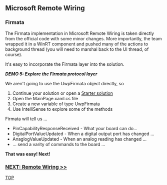 ## Microsoft Remote Wiring

### Firmata
The Firmata implementation in Microsoft Remote Wiring is taken directly from the official code with
some minor changes. More importantly, the team wrapped it in a WinRT component and pushed many of
the actions to background thread (you will need to marshal back to the UI thread, of course).

It's easy to incorporate the Firmata layer into the solution.

_**DEMO 5: Explore the Firmata protocol layer**_

We aren't going to use the UwpFirmata object directly, so
1. Continue your solution or open a [Starter solution](https://github.com/JAgostoni/pgh-dot-net-remote-wiring/tree/wip/Demo4/Starter/)
2. Open the MainPage.xaml.cs file
3. Create a new variable of type UwpFirmata
4. Use IntelliSense to explore some of the methods

Firmata will tell us ...
- PinCapabilityResponseReceived - What your board can do...
- DigitalPortValueUpdated - When a digital output port has changed ...
- AnaglogValueUpdated - When an analog reading has changed ...
- ... send a varity of commands to the board ...

**That was easy! Next!**

### [NEXT: Remote Wiring >>](msiotwiring_4.md)

[TOP](README.md)